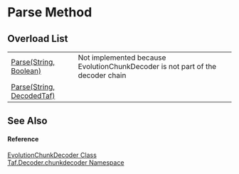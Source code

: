# Parse Method


## Overload List
<table>
<tr>
<td><a href="M_Taf_Decoder_chunkdecoder_EvolutionChunkDecoder_Parse.md">Parse(String, Boolean)</a></td>
<td>Not implemented because EvolutionChunkDecoder is not part of the decoder chain</td></tr>
<tr>
<td><a href="M_Taf_Decoder_chunkdecoder_EvolutionChunkDecoder_Parse_1.md">Parse(String, DecodedTaf)</a></td>
<td> </td></tr>
</table>

## See Also


#### Reference
<a href="T_Taf_Decoder_chunkdecoder_EvolutionChunkDecoder.md">EvolutionChunkDecoder Class</a>  
<a href="N_Taf_Decoder_chunkdecoder.md">Taf.Decoder.chunkdecoder Namespace</a>  
